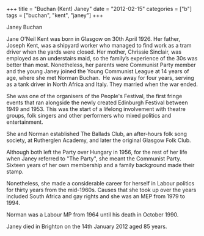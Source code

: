 +++
title = "Buchan (Kent) Janey"
date = "2012-02-15"
categories = ["b"]
tags = ["buchan", "kent", "janey"]
+++

Janey Buchan

Jane O'Neil Kent was born in Glasgow on 30th April 1926. Her father, Joseph Kent, was a shipyard worker who managed to find work as a tram driver when the yards were closed. Her mother, Chrissie Sinclair, was employed as an understairs maid, so the family’s experience of the 30s was better than most. Nonetheless, her parents were Communist Party member and the young Janey joined the Young Communist League at 14 years of age, where she met Norman Buchan.  He was away for four years, serving  as a tank driver in North Africa and Italy. They married when the war ended.

She was one of the organisers of the People's Festival, the first fringe events that ran alongside the newly created Edinburgh Festival between 1949 and 1953. This was the start of a lifelong involvement with theatre groups, folk singers and other performers who mixed politics and entertainment.

She and Norman established The Ballads Club, an after-hours folk song society, at Rutherglen Academy, and later the original Glasgow Folk Club.

Although both left the Party over Hungary in 1956, for the rest of her life when Janey referred to "The Party", she meant the Communist Party. Sixteen years of her own membership and a family background made their stamp.

Nonetheless, she made a considerable career for herself in Labour politics for thirty years from the mid-1960s. Causes that she took up over the years included South Africa and gay rights and she was an MEP from 1979 to 1994.

Norman was a Labour MP from 1964 until his death in October 1990.

Janey died in Brighton on the 14th January 2012 aged 85 years.
